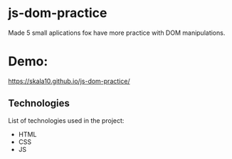 # js-dom-practice

Made 5 small aplications foк have more practice with DOM manipulations. 

# Demo: 

https://skala10.github.io/js-dom-practice/

## Technologies

List of technologies used in the project:

- HTML
- CSS
- JS

